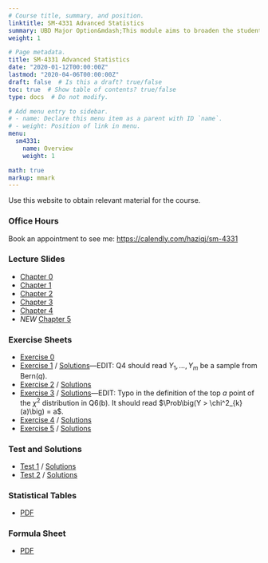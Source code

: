 ```yaml
---
# Course title, summary, and position.
linktitle: SM-4331 Advanced Statistics
summary: UBD Major Option&mdash;This module aims to broaden the student's skills in estimation theory, hypothesis testing, sampling design, and multivariate analysis. 
weight: 1

# Page metadata.
title: SM-4331 Advanced Statistics
date: "2020-01-12T00:00:00Z"
lastmod: "2020-04-06T00:00:00Z"
draft: false  # Is this a draft? true/false
toc: true  # Show table of contents? true/false
type: docs  # Do not modify.

# Add menu entry to sidebar.
# - name: Declare this menu item as a parent with ID `name`.
# - weight: Position of link in menu.
menu:
  sm4331:
    name: Overview
    weight: 1

math: true
markup: mmark    
---
```


Use this website to obtain relevant material for the course.

<!-- ### Schedule

For the full schedule, see this [link](/teaching/sm4331/sm4331-schedule).

- <s>Mon 02/3/2020 0750-0940 @ FSM 2.17; Lecture (Recap & Test Solutions)</s>
- <s>Tue 03/3/2020 1410-1600 @ FSM 2.18; Lecture (Chapter 3)</s>
- <s>Mon 09/3/2020 0750-0940 @ FSM 2.17; Lecture (Chapter 3)</s>
- <s>Tue 10/3/2020 1410-1600 @ FSM 2.18; Lecture (Chapter 4)</s>
- **Mon 16/3/2020 0750-0940 @ FSM 2.17; Tutorial (Exercise 3)**
- Tue 17/3/2020 1410-1600 @ FSM 2.18; Lecture (Chapter 4)
- Tue 24/3/2020 1410-1600 @ FSM 2.18; Lecture (Chapter 4)
- Sat 28/3/2020 1000-1200 @ FSM 2.17; Lecture (Chapter 5)
- Mon 30/3/2020 0750-0940 @ FSM 2.17; Tutorial (Exercise 4)
- Tue 31/3/2020 1410-1600 @ FSM 2.18; Lecture (Chapter 5) -->

### Office Hours

Book an appointment to see me: https://calendly.com/haziqj/sm-4331

### Lecture Slides

- [Chapter 0](/teaching/sm4331/chapter0-handout.pdf)
- [Chapter 1](/teaching/sm4331/chapter1-handout.pdf)
- [Chapter 2](/teaching/sm4331/chapter2-handout.pdf)
- [Chapter 3](/teaching/sm4331/chapter3-handout.pdf)
- [Chapter 4](/teaching/sm4331/chapter4-handout.pdf)
- *NEW* [Chapter 5](/teaching/sm4331/chapter5-handout.pdf)

### Exercise Sheets

- [Exercise 0](/teaching/sm4331/exercise0.pdf)
- [Exercise 1](/teaching/sm4331/exercise1.pdf) / [Solutions](/teaching/sm4331/solutions1.pdf)&mdash;EDIT: Q4 should read $Y_1,\dots,Y_m$ be a sample from $\text{Bern}(q)$. 
- [Exercise 2](/teaching/sm4331/exercise2.pdf) / [Solutions](/teaching/sm4331/solutions2.pdf)<!-- &mdash;PLEASE ALSO COMPLETE MY [FEEDBACK FORM](/feedback), THANKS! -->
- [Exercise 3](/teaching/sm4331/exercise3.pdf) / [Solutions](/teaching/sm4331/solutions3.pdf)&mdash;EDIT: Typo in the definition of the top $a$ point of the $\chi^2$ distribution in Q6(b). It should read $\Prob\big(Y > \chi^2_{k}(a)\big) = a$.
- [Exercise 4](/teaching/sm4331/exercise4.pdf) / [Solutions](/teaching/sm4331/solutions4.pdf) 
- [Exercise 5](/teaching/sm4331/exercise5.pdf)  / [Solutions](/teaching/sm4331/solutions5.pdf) 

### Test and Solutions

- [Test 1](/teaching/sm4331/test1.pdf) / [Solutions](/teaching/sm4331/test1soln.pdf)
- [Test 2](/teaching/sm4331/test2.pdf) / [Solutions](/teaching/sm4331/test2soln.pdf)


### Statistical Tables

- [PDF](https://haziqj.github.io/stat-tables/stat-tables.pdf)

### Formula Sheet

- [PDF](/teaching/sm4331/formula-sheet.pdf)



